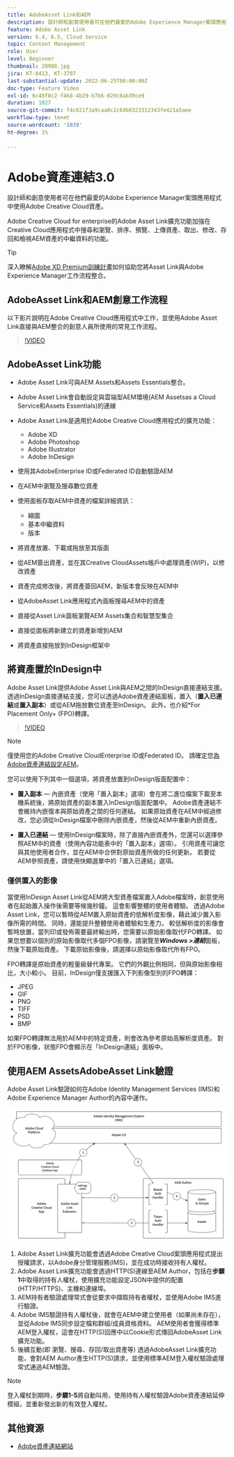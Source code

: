 ```yaml
---
title: AdobeAsset Link和AEM
description: 設計師和創意使用者可在他們最愛的Adobe Experience Manager案頭應用程式中使用Adobe Creative Cloud資產。 Adobe Creative Cloud for enterprise的Adobe Asset Link擴充功能加強在Adobe XD、Photoshop、InDesign和Illustrator等Creative Cloud工具中搜尋和瀏覽、排序、預覽、上傳資產、取出、修改、存回和檢視AEM資產的中繼資料的功能。
feature: Adobe Asset Link
version: 6.4, 6.5, Cloud Service
topic: Content Management
role: User
level: Beginner
thumbnail: 28988.jpg
jira: KT-8413, KT-3707
last-substantial-update: 2022-06-25T00:00:00Z
doc-type: Feature Video
exl-id: 6c49f8c2-f468-4b29-b7b6-029c8ab39ce9
duration: 1027
source-git-commit: f4c621f3a9caa8c2c64b8323312343fe421a5aee
workflow-type: tm+mt
source-wordcount: '1039'
ht-degree: 1%

---
```


# Adobe資產連結3.0

設計師和創意使用者可在他們最愛的Adobe Experience Manager案頭應用程式中使用Adobe Creative Cloud資產。

Adobe Creative Cloud for enterprise的Adobe Asset Link擴充功能加強在Creative Cloud應用程式中搜尋和瀏覽、排序、預覽、上傳資產、取出、修改、存回和檢視AEM資產的中繼資料的功能。

>[!TIP]
>
> 深入瞭解[Adobe XD Premium訓練計畫](https://helpx.adobe.com/support/xd.html)如何協助您將Asset Link與Adobe Experience Manager工作流程整合。

## AdobeAsset Link和AEM創意工作流程

以下影片說明在Adobe Creative Cloud應用程式中工作，並使用Adobe Asset Link直接與AEM整合的創意人員所使用的常見工作流程。

>[!VIDEO](https://video.tv.adobe.com/v/335927?quality=12&learn=on)

## AdobeAsset Link功能

+ Adobe Asset Link可與AEM Assets和Assets Essentials整合。
+ Adobe Asset Link會自動設定與雲端型AEM環境(AEM Assetsas a Cloud Service和Assets Essentials)的連線
+ Adobe Asset Link是適用於Adobe Creative Cloud應用程式的擴充功能：

   + Adobe XD
   + Adobe Photoshop
   + Adobe Illustrator
   + Adobe InDesign

+ 使用其AdobeEnterprise ID或Federated ID自動驗證AEM
+ 在AEM中瀏覽及搜尋數位資產
+ 使用面板存取AEM中資產的檔案詳細資訊：
   + 縮圖
   + 基本中繼資料
   + 版本
+ 將資產放置、下載或拖放至其版面
+ 從AEM簽出資產，並在其Creative CloudAssets帳戶中處理資產(WIP)，以修改資產
+ 資產完成修改後，將資產簽回AEM，新版本會反映在AEM中
+ 從AdobeAsset Link應用程式內面板搜尋AEM中的資產
+ 直接從Asset Link面板瀏覽AEM Assets集合和智慧型集合
+ 直接從面板將新建立的資產新增到AEM
+ 將資產直接拖放到InDesign框架中

## 將資產置於InDesign中

Adobe Asset Link提供Adobe Asset Link與AEM之間的InDesign直接連結支援。 透過InDesign直接連結支援，您可以透過Adobe資產連結面板，置入（__置入已連結__&#x200B;或&#x200B;__置入副本__）或從AEM拖放數位資產至InDesign。 此外，也介紹*For Placement Only+ (FPO)轉譯。

>[!VIDEO](https://video.tv.adobe.com/v/28988?quality=12&learn=on)

>[!NOTE]
>
>僅使用您的Adobe Creative CloudEnterprise ID或Federated ID。 請確定您[為Adobe資產連結設定AEM](https://helpx.adobe.com/tw/enterprise/using/adobe-asset-link.html)。

您可以使用下列其中一個選項，將資產放置到InDesign版面配置中：

+ **置入副本** — 內嵌資產（使用「置入副本」選項）會在將二進位檔案下載至本機系統後，將原始資產的副本置入InDesign版面配置中。 Adobe資產連結不會維持內嵌復本與原始資產之間的任何連結。 如果原始資產在AEM中經過修改，您必須從InDesign檔案中刪除內嵌資產，然後從AEM中重新內嵌資產。

+ **置入已連結** — 使用InDesign檔案時，除了直接內嵌資產外，您還可以選擇參照AEM中的資產（使用內容功能表中的「置入副本」選項）。 引用資產可讓您與其他使用者合作，並在AEM中合併對原始資產所做的任何更新。 若要從AEM參照資產，請使用快顯選單中的「置入已連結」選項。

### 僅供置入的影像

當使用InDesign Asset Link從AEM將大型資產檔案置入Adobe檔案時，創意使用者在起始置入操作後需要等候幾秒鐘。 這會影響整體的使用者體驗。 透過Adobe Asset Link，您可以暫時從AEM置入原始資產的低解析度影像，藉此減少置入影像所需的時間。 同時，還能提升整體使用者體驗和生產力。 較低解析度的影像會暫時放置，當列印或發佈需要最終輸出時，您需要以原始影像取代FPO轉譯。 如果您想要以個別的原始影像取代多個FPO影像，請瀏覽至&#x200B;**_Windows >連結_**&#x200B;面板，然後下載原始資產。 下載原始影像後，請選擇以原始影像取代所有FPO。

FPO轉譯是原始資產的輕量級替代專案。 它們的外觀比例相同，但與原始影像相比，大小較小。 目前，InDesign僅支援匯入下列影像型別的FPO轉譯：

+ JPEG
+ GIF
+ PNG
+ TIFF
+ PSD
+ BMP

如果FPO轉譯無法用於AEM中的特定資產，則會改為參考原始高解析度資產。 對於FPO影像，狀態FPO會顯示在「InDesign連結」面板中。

## 使用AEM AssetsAdobeAsset Link驗證

Adobe Asset Link驗證如何在Adobe Identity Management Services (IMS)和Adobe Experience Manager Author的內容中運作。

![Adobe資產連結架構](assets/adobe-asset-link-article-understand.png)

1. Adobe Asset Link擴充功能會透過Adobe Creative Cloud案頭應用程式提出授權請求，以Adobe身分管理服務(IMS)，並在成功時接收持有人權杖。
1. Adobe Asset Link擴充功能會透過HTTP(S)連線至AEM Author，包括在&#x200B;**步驟1**&#x200B;中取得的持有人權杖，使用擴充功能設定JSON中提供的配置(HTTP/HTTPS)、主機和連線埠。
1. AEM持有者驗證處理常式會從要求中擷取持有者權杖，並使用Adobe IMS進行驗證。
1. Adobe IMS驗證持有人權杖後，就會在AEM中建立使用者（如果尚未存在），並從Adobe IMS同步設定檔和群組/成員資格資料。 AEM使用者會獲得標準AEM登入權杖，這會在HTTP(S)回應中以Cookie形式傳回AdobeAsset Link擴充功能。
1. 後續互動(即 瀏覽、搜尋、存回/取出資產等) 透過AdobeAsset Link擴充功能，會對AEM Author產生HTTP(S)請求，並使用標準AEM登入權杖驗證處理常式通過AEM驗證。

>[!NOTE]
>
>登入權杖到期時，**步驟1-5**&#x200B;將自動叫用，使用持有人權杖驗證Adobe資產連結延伸模組，並重新發出新的有效登入權杖。

## 其他資源

+ [Adobe資產連結網站](https://www.adobe.com/tw/creativecloud/business/enterprise/adobe-asset-link.html)
